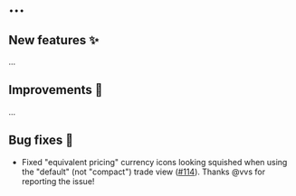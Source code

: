 # ...

## New features ✨

...

## Improvements 💅

...

## Bug fixes 🐛

- Fixed "equivalent pricing" currency icons looking squished when using the "default" (not "compact") trade view ([#114](https://github.com/exile-center/better-trading/issues/114)). Thanks @vvs for reporting the issue!
